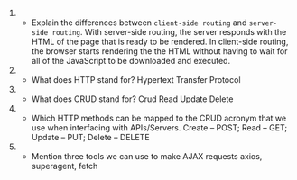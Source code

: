 1. - Explain the differences between `client-side routing` and `server-side routing`.
     With server-side routing, the server responds with the HTML of the page that is ready to be rendered. In client-side routing, the browser starts rendering the the HTML without having to wait for all of the JavaScript to be downloaded and executed.

2. - What does HTTP stand for?
     Hypertext Transfer Protocol

3. - What does CRUD stand for?
     Crud Read Update Delete

4. - Which HTTP methods can be mapped to the CRUD acronym that we use when interfacing with APIs/Servers.
     Create – POST; Read – GET; Update – PUT; Delete – DELETE

5. - Mention three tools we can use to make AJAX requests
     axios, superagent, fetch
